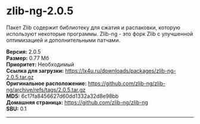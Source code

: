 # zlib-ng-2.0.5
Пакет Zlib содержит библиотеку для сжатия и распаковки, которую используют некоторые программы. Zlib-ng - это форк Zlib с улучшенной оптимизацией и дополнительными патчами.

**Версия:** 2.0.5<br />
**Размер:** 0.77 Мб<br />
**Приоритет:** Необходимый<br />
**Ссылка для загрузки:** https://lx4u.ru/downloads/packages/zlib-ng-2.0.5.tar.gz<br />
**Оригинальное расположение:** https://github.com/zlib-ng/zlib-ng/archive/refs/tags/2.0.5.tar.gz<br/>
**MD5:** 6c17fa8456627d60dd1332a32d8e98bb<br />
**Домашняя страница:** https://github.com/zlib-ng/zlib-ng
<br />**SBU:** 0.1

***
